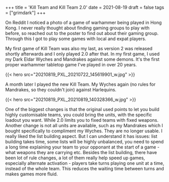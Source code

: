 +++
title = 'Kill Team and Kill Team 2.0'
date = 2021-08-19
draft = false
tags = ["grimdark"]
+++

On Reddit I noticed a photo of a game of warhammer being played in Hong Kong.
I never really thought about finding gaming groups to play with before, so reached out to the poster to find out about their gaming group.
Through this I got to play some games with local and expat players.

My first game of Kill Team was also my last, as version 2 was released shortly afterwards and I only played 2.0 after that.
In my first game, I used my Dark Eldar Wyches and Mandrakes against some demons. It's the first proper warhammer tabletop game I've played in over 20 years.

{{< hero src="20210819_PXL_20210722_145619901_w.jpg" >}}

A month later I played the new Kill Team. My Wyches again (no rules for Mandrakes, so they couldn't join) against Harlequins.

{{< hero src="20210819_PXL_20210819_140328366_w.jpg" >}}

One of the biggest changes is that the original used points to let you build highly customisable teams, 
you could bring the units, with the specific loadout you want. While 2.0 limits you to fixed teams with fixed weapons.
Another change is not all units are available, such as my Mandrakes which I bought specifically to compliment my Wyches. They are no longer usable.
I really liked the list building aspect. 
But I can understand it has issues: list building takes time, some lists will be highly unbalanced, you need to spend a long time explaining your team to your opponant at the start of a game - what weapons they are carrying etc.
Besides the list building, there have been lot of rule changes, a lot of them really help speed up games, especially alternate activation - players take turns playing one unit at a time, instead of the whole team. 
This reduces the waiting time between turns and makes games more fluid.


